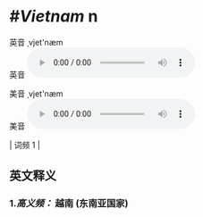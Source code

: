 # ***\#Vietnam*** n
英音 ˌvjet'næm  
英音
<audio src="./media/Vietnam-B.aac" controls="controls"></audio>

美音 ˌvjet'næm  
美音
<audio src="./media/Vietnam.aac" controls="controls"></audio>



| 词频 1 |  

英文释义
---
### 1.*高义频：* **越南 (东南亚国家)**  


